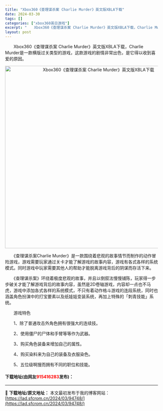 ```yaml
---
title: "Xbox360《查理谋杀案 Charlie Murder》英文版XBLA下载"
date: 2024-03-30
tags: []
categories: ["xbox360英日游戏"]
excerpt: "　　Xbox360《查理谋杀案 Charlie Murder》英文版XBLA下载，Charlie Murder是一款横版过关类型的游戏，这款游戏的剧情非常出色，是它得以收到喜爱的原因。 　　《查理谋杀案Charlie Murder》是一款围绕着悲观的故事情节而制作的动作冒险游戏，游戏需要玩家通过关卡&hellip;"
layout: post
---
```


 <p>　　Xbox360《查理谋杀案 Charlie Murder》英文版XBLA下载，Charlie Murder是一款横版过关类型的游戏，这款游戏的剧情非常出色，是它得以收到喜爱的原因。</p> <p align="center"><img align="" border="0" src="https://lad.sfcrom.cn/wp-content/uploads/2024/03/20240330_6607de1416546.jpg" width="600" alt="Xbox360《查理谋杀案 Charlie Murder》英文版XBLA下载" /></p> <p>　　《查理谋杀案Charlie Murder》是一款围绕着悲观的故事情节而制作的动作冒险游戏，游戏需要玩家通过关卡才能了解游戏的故事内容，游戏有各式各样的系统模式。同时游戏中玩家需要其他人的帮助才能脱离游戏背后的阴谋而存活下来。</p> <p>　　《查理谋杀案》环绕着极度悲观的故事，并且以倒叙法慢慢铺陈，玩家得一步步破关才能了解游戏背后的故事内容，虽然是2D卷轴游戏，内容却一点也不马虎，游戏中添加各式各样的系统模式，不只有着动作格斗游戏的连段系统，同时也涵盖角色扮演中的打宝要素以及纸娃娃变装系统，再加上特殊的「刺青技能」系统。</p> <p>　　游戏特色</p> <p>　　1、除了普通攻击外角色拥有很强大的连续技。</p> <p>　　2、使用僵尸的尸体和手臂等等作为武器。</p> <p>　　3、购买角色装备来增加自己的属性。</p> <p>　　4、购买染料来为自己的装备及衣服染色。</p> <p>　　5、五位级啊搜而拥有不同的职位和技能。</p> <p><h4>下载地址(由网友<font color="red">915416283</font>发布)：</h4></p> 

---
📖 **下载地址/原文地址：** 本文最初发布于我的博客网站：[https://lad.sfcrom.cn/2024/03/94748/](https://lad.sfcrom.cn/2024/03/94748/)
